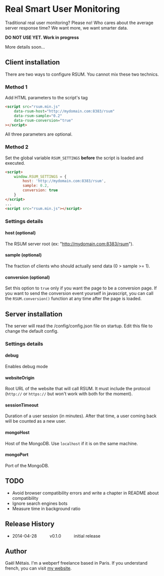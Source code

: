 Real Smart User Monitoring
==========================

Traditional real user monitoring? Please no!
Who cares about the average server response time? We want more, we want smarter data.

**DO NOT USE YET. Work in progress**

More details soon...

## Client installation

There are two ways to configure RSUM. You cannot mix these two technics.

### Method 1

Add HTML parameters to the script's tag

```html
<script src="rsum.min.js" 
    data-rsum-host="http://mydomain.com:8383/rsum"
    data-rsum-sample="0.2"
    data-rsum-conversion="true"
></script>
```
All three parameters are optional.

### Method 2

Set the global variable `RSUM_SETTINGS` **before** the script is loaded and executed.

```html
<script>
    window.RSUM_SETTINGS = {
        host: 'http://mydomain.com:8383/rsum',
        sample: 0.2,
        conversion: true
    }
</script>
...
<script src="rsum.min.js"></script>
```

### Settings details

#### host (optional)

The RSUM server root (ex: "http://mydomain.com:8383/rsum").

#### sample (optional)

The fraction of clients who should actually send data (0 > sample >= 1).

#### conversion (optional)

Set this option to `true` only if you want the page to be a conversion page.
If you want to send the conversion event yourself in javascript, you can call the `RSUM.conversion()` function at any time after the page is loaded.


## Server installation

The server will read the /config/config.json file on startup. Edit this file to change the default config.

### Settings details

#### debug

Enables debug mode

#### websiteOrigin

Root URL of the website that will call RSUM. It must include the protocol (`http://` or `https://` but won't work with both for the moment).

#### sessionTimeout

Duration of a user session (in minutes). After that time, a user coming back will be counted as a new user.

#### mongoHost

Host of the MongoDB. Use `localhost` if it is on the same machine.

#### mongoPort

Port of the MongoDB.


## TODO
 
 * Avoid browser compatibility errors and write a chapter in README about compatibility
 * Ignore search engines bots
 * Measure time in background ratio


## Release History

 * 2014-04-28   v0.1.0   initial release


## Author
Gaël Métais. I'm a webperf freelance based in Paris.
If you understand french, you can visit [my website](http://www.gaelmetais.com).